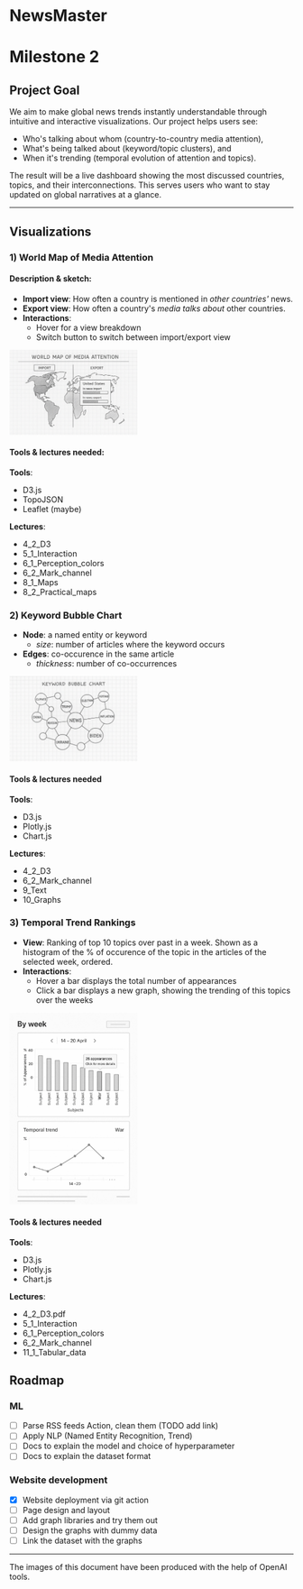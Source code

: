 # **NewsMaster**
# Milestone 2

## Project Goal

We aim to make global news trends instantly understandable through intuitive and interactive visualizations. Our project helps users see:

- Who's talking about whom (country-to-country media attention),
- What's being talked about (keyword/topic clusters), and
- When it's trending (temporal evolution of attention and topics).

The result will be a live dashboard showing the most discussed countries, topics, and their interconnections. This serves users who want to stay updated on global narratives at a glance.

---

## Visualizations

### 1) World Map of Media Attention

#### Description & sketch:
- **Import view**: How often a country is mentioned in *other countries'* news.
- **Export view**: How often a country's *media talks about* other countries.
- **Interactions**: 
    - Hover for a view breakdown
    - Switch button to switch between import/export view

<img src="res/world_map.png" alt="World Map Visualization" width="45%">

#### Tools & lectures needed:  
**Tools**:  
- D3.js  
- TopoJSON  
- Leaflet (maybe)  

**Lectures**:  
- 4_2_D3
- 5_1_Interaction
- 6_1_Perception_colors
- 6_2_Mark_channel
- 8_1_Maps
- 8_2_Practical_maps

### 2) Keyword Bubble Chart

- **Node**: a named entity or keyword
    - *size*: number of articles where the keyword occurs
- **Edges**: co-occurence in the same article
    - *thickness*: number of co-occurrences

<img src="res/bubble_chart.png" alt="Bubble Chart Keyword" width="45%">

#### Tools & lectures needed
**Tools**:
- D3.js
- Plotly.js 
- Chart.js

**Lectures**:
- 4_2_D3
- 6_2_Mark_channel
- 9_Text
- 10_Graphs

### 3) Temporal Trend Rankings

- **View**: Ranking of top 10 topics over past in a week. Shown as a histogram of the % of occurence of the topic in the articles of the selected week, ordered.
- **Interactions**:
  - Hover a bar displays the total number of appearances
  - Click a bar displays a new graph, showing the trending of this topics over the weeks

<img src="res/temporal_trend.jpg" alt="Temporal Trend Visualization" width="45%">

#### Tools & lectures needed
**Tools**:
- D3.js
- Plotly.js 
- Chart.js

**Lectures**:
- 4_2_D3.pdf
- 5_1_Interaction
- 6_1_Perception_colors
- 6_2_Mark_channel
- 11_1_Tabular_data

## Roadmap
### ML

- [ ] Parse RSS feeds Action, clean them (TODO add link)
- [ ] Apply NLP (Named Entity Recognition, Trend)
- [ ] Docs to explain the model and choice of hyperparameter
- [ ] Docs to explain the dataset format
  
### Website development

- [X] Website deployment via git action
- [ ] Page design and layout
- [ ] Add graph libraries and try them out
- [ ] Design the graphs with dummy data
- [ ] Link the dataset with the graphs

---
The images of this document have been produced with the help of OpenAI tools.
